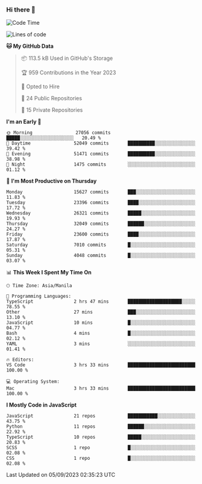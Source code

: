 ### Hi there 👋

<!--START_SECTION:waka-->
![Code Time](http://img.shields.io/badge/Code%20Time-362%20hrs%2058%20mins-blue)

![Lines of code](https://img.shields.io/badge/From%20Hello%20World%20I%27ve%20Written-57.9%20million%20lines%20of%20code-blue)

**🐱 My GitHub Data** 

> 📦 113.5 kB Used in GitHub's Storage 
 > 
> 🏆 959 Contributions in the Year 2023
 > 
> 💼 Opted to Hire
 > 
> 📜 24 Public Repositories 
 > 
> 🔑 15 Private Repositories 
 > 
**I'm an Early 🐤** 

```text
🌞 Morning                27056 commits       █████░░░░░░░░░░░░░░░░░░░░   20.49 % 
🌆 Daytime                52049 commits       ██████████░░░░░░░░░░░░░░░   39.42 % 
🌃 Evening                51471 commits       ██████████░░░░░░░░░░░░░░░   38.98 % 
🌙 Night                  1475 commits        ░░░░░░░░░░░░░░░░░░░░░░░░░   01.12 % 
```
📅 **I'm Most Productive on Thursday** 

```text
Monday                   15627 commits       ███░░░░░░░░░░░░░░░░░░░░░░   11.83 % 
Tuesday                  23396 commits       ████░░░░░░░░░░░░░░░░░░░░░   17.72 % 
Wednesday                26321 commits       █████░░░░░░░░░░░░░░░░░░░░   19.93 % 
Thursday                 32049 commits       ██████░░░░░░░░░░░░░░░░░░░   24.27 % 
Friday                   23600 commits       ████░░░░░░░░░░░░░░░░░░░░░   17.87 % 
Saturday                 7010 commits        █░░░░░░░░░░░░░░░░░░░░░░░░   05.31 % 
Sunday                   4048 commits        █░░░░░░░░░░░░░░░░░░░░░░░░   03.07 % 
```


📊 **This Week I Spent My Time On** 

```text
🕑︎ Time Zone: Asia/Manila

💬 Programming Languages: 
TypeScript               2 hrs 47 mins       ████████████████████░░░░░   78.55 % 
Other                    27 mins             ███░░░░░░░░░░░░░░░░░░░░░░   13.10 % 
JavaScript               10 mins             █░░░░░░░░░░░░░░░░░░░░░░░░   04.77 % 
Bash                     4 mins              █░░░░░░░░░░░░░░░░░░░░░░░░   02.12 % 
YAML                     3 mins              ░░░░░░░░░░░░░░░░░░░░░░░░░   01.41 % 

🔥 Editors: 
VS Code                  3 hrs 33 mins       █████████████████████████   100.00 % 

💻 Operating System: 
Mac                      3 hrs 33 mins       █████████████████████████   100.00 % 
```

**I Mostly Code in JavaScript** 

```text
JavaScript               21 repos            ███████████░░░░░░░░░░░░░░   43.75 % 
Python                   11 repos            ██████░░░░░░░░░░░░░░░░░░░   22.92 % 
TypeScript               10 repos            █████░░░░░░░░░░░░░░░░░░░░   20.83 % 
SCSS                     1 repo              █░░░░░░░░░░░░░░░░░░░░░░░░   02.08 % 
CSS                      1 repo              █░░░░░░░░░░░░░░░░░░░░░░░░   02.08 % 
```




 Last Updated on 05/09/2023 02:35:23 UTC
<!--END_SECTION:waka-->
